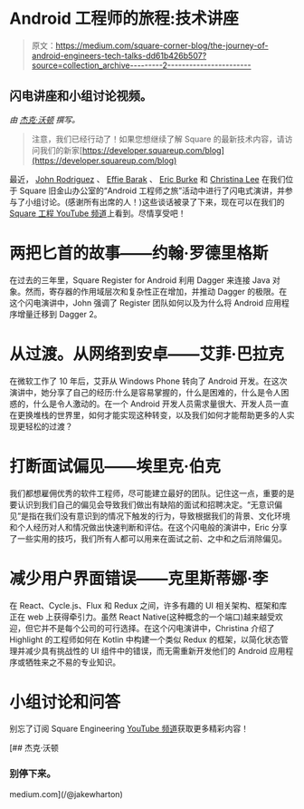 # Android 工程师的旅程:技术讲座

> 原文：<https://medium.com/square-corner-blog/the-journey-of-android-engineers-tech-talks-dd61b426b507?source=collection_archive---------2----------------------->

## 闪电讲座和小组讨论视频。

*由* [*杰克·沃顿*](https://medium.com/u/8ddd94878165?source=post_page-----dd61b426b507--------------------------------) *撰写。*

> 注意，我们已经行动了！如果您想继续了解 Square 的最新技术内容，请访问我们的新家[https://developer.squareup.com/blog](https://developer.squareup.com/blog)

最近， [John Rodriguez](https://twitter.com/jrodbx) 、 [Effie Barak](https://twitter.com/CodingChick) 、 [Eric Burke](https://twitter.com/burke_eric) 和 [Christina Lee](https://twitter.com/RunChristinaRun) 在我们位于 Square 旧金山办公室的“Android 工程师之旅”活动中进行了闪电式演讲，并参与了小组讨论。(感谢所有出席的人！)这些谈话被录了下来，现在可以在我们的 [Square 工程 YouTube 频道](https://www.youtube.com/user/SquareEngineering)上看到。尽情享受吧！

# 两把匕首的故事——约翰·罗德里格斯

在过去的三年里，Square Register for Android 利用 Dagger 来连接 Java 对象。然而，寄存器的作用域层次和复杂性正在增加，并推动 Dagger 的极限。在这个闪电演讲中，John 强调了 Register 团队如何以及为什么将 Android 应用程序增量迁移到 Dagger 2。

# 从过渡。从网络到安卓——艾菲·巴拉克

在微软工作了 10 年后，艾菲从 Windows Phone 转向了 Android 开发。在这次演讲中，她分享了自己的经历:什么是容易掌握的，什么是困难的，什么是令人困惑的，什么是令人激动的。在一个 Android 开发人员需求量很大、开发人员一直在更换堆栈的世界里，如何才能实现这种转变，以及我们如何才能帮助更多的人实现更轻松的过渡？

# 打断面试偏见——埃里克·伯克

我们都想雇佣优秀的软件工程师，尽可能建立最好的团队。记住这一点，重要的是要认识到我们自己的偏见会导致我们做出有缺陷的面试和招聘决定。“无意识偏见”是指在我们没有意识到的情况下触发的行为，导致根据我们的背景、文化环境和个人经历对人和情况做出快速判断和评估。在这个闪电般的演讲中，Eric 分享了一些实用的技巧，我们所有人都可以用来在面试之前、之中和之后消除偏见。

# 减少用户界面错误——克里斯蒂娜·李

在 React、Cycle.js、Flux 和 Redux 之间，许多有趣的 UI 相关架构、框架和库正在 web 上获得牵引力。虽然 React Native(这种概念的一个端口)越来越受欢迎，但它并不是每个公司的可行选择。在这个闪电演讲中，Christina 介绍了 Highlight 的工程师如何在 Kotlin 中构建一个类似 Redux 的框架，以简化状态管理并减少具有挑战性的 UI 组件中的错误，而无需重新开发他们的 Android 应用程序或牺牲来之不易的专业知识。

# 小组讨论和问答

别忘了订阅 Square Engineering [YouTube 频道](https://youtube.com/channel/UCNpr4Uyoxie4Dxa_RAgpriA)获取更多精彩内容！

[](/@jakewharton) [## 杰克·沃顿

### 别停下来。

medium.com](/@jakewharton)